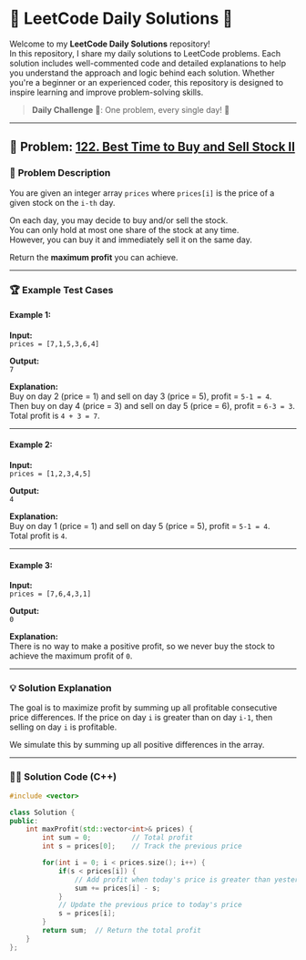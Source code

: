 # 🎉 **LeetCode Daily Solutions** 📅

Welcome to my **LeetCode Daily Solutions** repository!  
In this repository, I share my daily solutions to LeetCode problems. Each solution includes well-commented code and detailed explanations to help you understand the approach and logic behind each solution. Whether you're a beginner or an experienced coder, this repository is designed to inspire learning and improve problem-solving skills.

> **Daily Challenge** 💪: One problem, every single day! 🚀

---

## 🚀 Problem: [**122. Best Time to Buy and Sell Stock II**](https://leetcode.com/problems/best-time-to-buy-and-sell-stock-ii/)

### 📝 **Problem Description**

You are given an integer array `prices` where `prices[i]` is the price of a given stock on the `i-th` day.

On each day, you may decide to buy and/or sell the stock.  
You can only hold at most one share of the stock at any time.  
However, you can buy it and immediately sell it on the same day.

Return the **maximum profit** you can achieve.

---

### 🏆 **Example Test Cases**

#### Example 1:

**Input:**  
`prices = [7,1,5,3,6,4]`

**Output:**  
`7`

**Explanation:**  
Buy on day 2 (price = 1) and sell on day 3 (price = 5), profit = `5-1 = 4`.  
Then buy on day 4 (price = 3) and sell on day 5 (price = 6), profit = `6-3 = 3`.  
Total profit is `4 + 3 = 7`.

---

#### Example 2:

**Input:**  
`prices = [1,2,3,4,5]`

**Output:**  
`4`

**Explanation:**  
Buy on day 1 (price = 1) and sell on day 5 (price = 5), profit = `5-1 = 4`.  
Total profit is `4`.

---

#### Example 3:

**Input:**  
`prices = [7,6,4,3,1]`

**Output:**  
`0`

**Explanation:**  
There is no way to make a positive profit, so we never buy the stock to achieve the maximum profit of `0`.

---

### 💡 **Solution Explanation**

The goal is to maximize profit by summing up all profitable consecutive price differences. If the price on day `i` is greater than on day `i-1`, then selling on day `i` is profitable. 

We simulate this by summing up all positive differences in the array.

---

### 👨‍💻 **Solution Code (C++)**

```cpp
#include <vector>

class Solution {
public:
    int maxProfit(std::vector<int>& prices) {
        int sum = 0;          // Total profit
        int s = prices[0];    // Track the previous price

        for(int i = 0; i < prices.size(); i++) {
            if(s < prices[i]) {
                // Add profit when today's price is greater than yesterday's price
                sum += prices[i] - s;
            }
            // Update the previous price to today's price
            s = prices[i];
        }
        return sum;  // Return the total profit
    }
};
